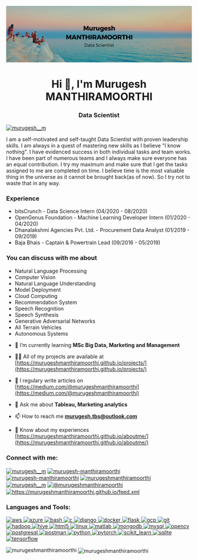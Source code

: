 [![I am Murugesh.](https://raw.githubusercontent.com/murugeshmanthiramoorthi/murugeshmanthiramoorthi/master/cover.png)](https://www.linkedin.com/in/murugesh-manthiramoorthi/)

<h1 align="center">Hi 👋, I'm Murugesh MANTHIRAMOORTHI</h1>
<h3 align="center">Data Scientist</h3>

<p align="left"> <a href="https://twitter.com/murugesh__m" target="blank"><img src="https://img.shields.io/twitter/follow/murugesh__m?logo=twitter&style=for-the-badge" alt="murugesh__m" /></a> </p>

I am a self-motivated and self-taught Data Scientist with proven leadership skills. I am always in a quest of mastering new skills as I believe "I know nothing". I have evidenced success in both individual tasks and team works. I have been part of numerous teams and I always make sure everyone has an equal contribution. I try my maximum and make sure that I get the tasks assigned to me are completed on time. I believe time is the most valuable thing in the universe as it cannot be brought back(as of now). So I try not to waste that in any way.

### Experience

* bitsCrunch - Data Science Intern (04/2020 - 08/2020)
* OpenGenus Foundation - Machine Learning Developer Intern (01/2020 - 04/2020)
* Dhanalakshmi Agencies Pvt. Ltd. - Procurement Data Analyst (01/2019 - 09/2019)
* Baja Bhais - Captain & Powertrain Lead (09/2016 - 05/2019)

### You can discuss with me about

* Natural Language Processing
* Computer Vision
* Natural Language Understanding
* Model Deployment
* Cloud Computing
* Recommendation System
* Speech Recognition
* Speech Synthesis
* Generative Adversarial Networks
* All Terrain Vehicles
* Autonomous Systems


- 🌱 I’m currently learning **MSc Big Data, Marketing and Management**

- 👨‍💻 All of my projects are available at [https://murugeshmanthiramoorthi.github.io/projects/](https://murugeshmanthiramoorthi.github.io/projects/)

- 📝 I regulary write articles on [https://medium.com/@murugeshmanthiramoorthi](https://medium.com/@murugeshmanthiramoorthi)

- 💬 Ask me about **Tableau, Marketing analytics**

- 📫 How to reach me **murugesh.tbs@outlook.com**

- 📄 Know about my experiences [https://murugeshmanthiramoorthi.github.io/aboutme/](https://murugeshmanthiramoorthi.github.io/aboutme/)

<h3 align="left">Connect with me:</h3>
<p align="left">
<a href="https://twitter.com/murugesh__m" target="blank"><img align="center" src="https://cdn.jsdelivr.net/npm/simple-icons@3.0.1/icons/twitter.svg" alt="murugesh__m" height="30" width="40" /></a>
<a href="https://linkedin.com/in/murugesh-manthiramoorthi" target="blank"><img align="center" src="https://cdn.jsdelivr.net/npm/simple-icons@3.0.1/icons/linkedin.svg" alt="murugesh-manthiramoorthi" height="30" width="40" /></a>
<a href="https://stackoverflow.com/users/murugesh-manthiramoorthi" target="blank"><img align="center" src="https://cdn.jsdelivr.net/npm/simple-icons@3.0.1/icons/stackoverflow.svg" alt="murugesh-manthiramoorthi" height="30" width="40" /></a>
<a href="https://fb.com/murugeshmanthiramoorthi" target="blank"><img align="center" src="https://cdn.jsdelivr.net/npm/simple-icons@3.0.1/icons/facebook.svg" alt="murugeshmanthiramoorthi" height="30" width="40" /></a>
<a href="https://instagram.com/murugesh__m" target="blank"><img align="center" src="https://cdn.jsdelivr.net/npm/simple-icons@3.0.1/icons/instagram.svg" alt="murugesh__m" height="30" width="40" /></a>
<a href="https://medium.com/@murugeshmanthiramoorthi" target="blank"><img align="center" src="https://cdn.jsdelivr.net/npm/simple-icons@3.0.1/icons/medium.svg" alt="@murugeshmanthiramoorthi" height="30" width="40" /></a>
<a href="/https://murugeshmanthiramoorthi.github.io/feed.xml" target="blank"><img align="center" src="https://cdn.jsdelivr.net/npm/simple-icons@3.0.1/icons/rss.svg" alt="https://murugeshmanthiramoorthi.github.io/feed.xml" height="30" width="40" /></a>
</p>

<h3 align="left">Languages and Tools:</h3>
<p align="left"> <a href="https://aws.amazon.com" target="_blank"> <img src="https://devicons.github.io/devicon/devicon.git/icons/amazonwebservices/amazonwebservices-original-wordmark.svg" alt="aws" width="40" height="40"/> </a> <a href="https://azure.microsoft.com/en-in/" target="_blank"> <img src="https://www.vectorlogo.zone/logos/microsoft_azure/microsoft_azure-icon.svg" alt="azure" width="40" height="40"/> </a> <a href="https://www.gnu.org/software/bash/" target="_blank"> <img src="https://www.vectorlogo.zone/logos/gnu_bash/gnu_bash-icon.svg" alt="bash" width="40" height="40"/> </a> <a href="https://www.cprogramming.com/" target="_blank"> <img src="https://devicons.github.io/devicon/devicon.git/icons/c/c-original.svg" alt="c" width="40" height="40"/> </a> <a href="https://www.djangoproject.com/" target="_blank"> <img src="https://devicons.github.io/devicon/devicon.git/icons/django/django-original.svg" alt="django" width="40" height="40"/> </a> <a href="https://www.docker.com/" target="_blank"> <img src="https://devicons.github.io/devicon/devicon.git/icons/docker/docker-original-wordmark.svg" alt="docker" width="40" height="40"/> </a> <a href="https://flask.palletsprojects.com/" target="_blank"> <img src="https://www.vectorlogo.zone/logos/pocoo_flask/pocoo_flask-icon.svg" alt="flask" width="40" height="40"/> </a> <a href="https://cloud.google.com" target="_blank"> <img src="https://www.vectorlogo.zone/logos/google_cloud/google_cloud-icon.svg" alt="gcp" width="40" height="40"/> </a> <a href="https://git-scm.com/" target="_blank"> <img src="https://www.vectorlogo.zone/logos/git-scm/git-scm-icon.svg" alt="git" width="40" height="40"/> </a> <a href="https://hadoop.apache.org/" target="_blank"> <img src="https://www.vectorlogo.zone/logos/apache_hadoop/apache_hadoop-icon.svg" alt="hadoop" width="40" height="40"/> </a> <a href="https://hive.apache.org/" target="_blank"> <img src="https://www.vectorlogo.zone/logos/apache_hive/apache_hive-icon.svg" alt="hive" width="40" height="40"/> </a> <a href="https://www.w3.org/html/" target="_blank"> <img src="https://devicons.github.io/devicon/devicon.git/icons/html5/html5-original-wordmark.svg" alt="html5" width="40" height="40"/> </a> <a href="https://www.linux.org/" target="_blank"> <img src="https://devicons.github.io/devicon/devicon.git/icons/linux/linux-original.svg" alt="linux" width="40" height="40"/> </a> <a href="https://www.mathworks.com/" target="_blank"> <img src="https://raw.githubusercontent.com/simple-icons/simple-icons/master/icons/mathworks.svg" alt="matlab" width="40" height="40"/> </a> <a href="https://www.mongodb.com/" target="_blank"> <img src="https://devicons.github.io/devicon/devicon.git/icons/mongodb/mongodb-original-wordmark.svg" alt="mongodb" width="40" height="40"/> </a> <a href="https://www.mysql.com/" target="_blank"> <img src="https://devicons.github.io/devicon/devicon.git/icons/mysql/mysql-original-wordmark.svg" alt="mysql" width="40" height="40"/> </a> <a href="https://opencv.org/" target="_blank"> <img src="https://www.vectorlogo.zone/logos/opencv/opencv-icon.svg" alt="opencv" width="40" height="40"/> </a> <a href="https://www.postgresql.org" target="_blank"> <img src="https://devicons.github.io/devicon/devicon.git/icons/postgresql/postgresql-original-wordmark.svg" alt="postgresql" width="40" height="40"/> </a> <a href="https://postman.com" target="_blank"> <img src="https://www.vectorlogo.zone/logos/getpostman/getpostman-icon.svg" alt="postman" width="40" height="40"/> </a> <a href="https://www.python.org" target="_blank"> <img src="https://devicons.github.io/devicon/devicon.git/icons/python/python-original.svg" alt="python" width="40" height="40"/> </a> <a href="https://pytorch.org/" target="_blank"> <img src="https://www.vectorlogo.zone/logos/pytorch/pytorch-icon.svg" alt="pytorch" width="40" height="40"/> </a> <a href="https://scikit-learn.org/" target="_blank"> <img src="https://upload.wikimedia.org/wikipedia/commons/0/05/Scikit_learn_logo_small.svg" alt="scikit_learn" width="40" height="40"/> </a> <a href="https://www.sqlite.org/" target="_blank"> <img src="https://www.vectorlogo.zone/logos/sqlite/sqlite-icon.svg" alt="sqlite" width="40" height="40"/> </a> <a href="https://www.tensorflow.org" target="_blank"> <img src="https://www.vectorlogo.zone/logos/tensorflow/tensorflow-icon.svg" alt="tensorflow" width="40" height="40"/> </a> </p>

<p><img align="left" src="https://github-readme-stats.vercel.app/api/top-langs?username=murugeshmanthiramoorthi&show_icons=true&locale=en&layout=compact" alt="murugeshmanthiramoorthi" /></p>

<p>&nbsp;<img align="center" src="https://github-readme-stats.vercel.app/api?username=murugeshmanthiramoorthi&show_icons=true&locale=en" alt="murugeshmanthiramoorthi" /></p>


